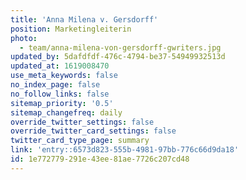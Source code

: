 ```yaml
---
title: 'Anna Milena v. Gersdorff'
position: Marketingleiterin
photo:
  - team/anna-milena-von-gersdorff-gwriters.jpg
updated_by: 5dafdfdf-476c-4794-be37-54949932513d
updated_at: 1619008470
use_meta_keywords: false
no_index_page: false
no_follow_links: false
sitemap_priority: '0.5'
sitemap_changefreq: daily
override_twitter_settings: false
override_twitter_card_settings: false
twitter_card_type_page: summary
link: 'entry::6573d823-555b-4981-97bb-776c66d9da18'
id: 1e772779-291e-43ee-81ae-7726c207cd48
---
```

